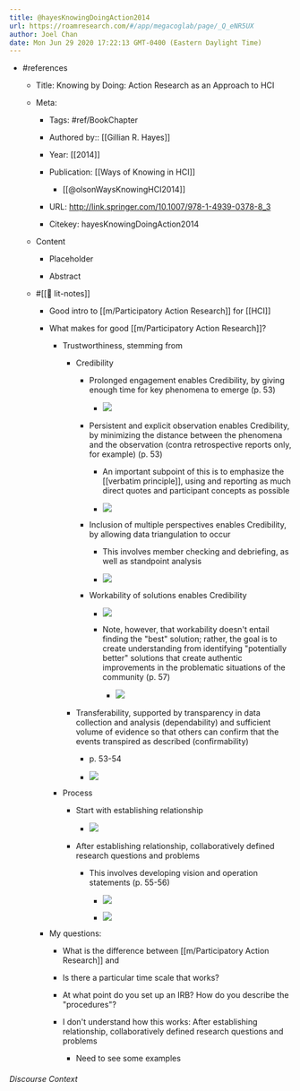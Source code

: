 ```yaml
---
title: @hayesKnowingDoingAction2014
url: https://roamresearch.com/#/app/megacoglab/page/_Q_eNR5UX
author: Joel Chan
date: Mon Jun 29 2020 17:22:13 GMT-0400 (Eastern Daylight Time)
---
```


- #references

    - Title: Knowing by Doing: Action Research as an Approach to HCI

    - Meta:

        - Tags: #ref/BookChapter

        - Authored by::  [[Gillian R. Hayes]]

        - Year: [[2014]]

        - Publication: [[Ways of Knowing in HCI]]

            - [[@olsonWaysKnowingHCI2014]]

        - URL: http://link.springer.com/10.1007/978-1-4939-0378-8_3

        - Citekey: hayesKnowingDoingAction2014

    - Content

        - Placeholder

        - Abstract

    - #[[📝 lit-notes]]

        - Good intro to [[m/Participatory Action Research]] for [[HCI]]

        - What makes for good [[m/Participatory Action Research]]?

            - Trustworthiness, stemming from

                - Credibility

                    - Prolonged engagement enables Credibility, by giving enough time for key phenomena to emerge (p. 53)

                        - ![](https://firebasestorage.googleapis.com/v0/b/firescript-577a2.appspot.com/o/imgs%2Fapp%2Fmegacoglab%2Fs-qL8EwT8M.png?alt=media&token=9b916d4c-2736-4373-ba36-b552beb8f6d5)

                    - Persistent and explicit observation enables Credibility, by minimizing the distance between the phenomena and the observation (contra retrospective reports only, for example) (p. 53)

                        - An important subpoint of this is to emphasize the [[verbatim principle]], using and reporting as much direct quotes and participant concepts as possible

                        - ![](https://firebasestorage.googleapis.com/v0/b/firescript-577a2.appspot.com/o/imgs%2Fapp%2Fmegacoglab%2F__xCYakqON.png?alt=media&token=ab3e62af-c3a3-495c-b457-e86f345238d3)

                    - Inclusion of multiple perspectives enables Credibility, by allowing data triangulation to occur

                        - This involves member checking and debriefing, as well as standpoint analysis

                        - ![](https://firebasestorage.googleapis.com/v0/b/firescript-577a2.appspot.com/o/imgs%2Fapp%2Fmegacoglab%2FMh-VHSGLNZ.png?alt=media&token=52b88ada-3084-4b92-8221-5c0d772fd6ef)

                    - Workability of solutions enables Credibility

                        - ![](https://firebasestorage.googleapis.com/v0/b/firescript-577a2.appspot.com/o/imgs%2Fapp%2Fmegacoglab%2FW2VJgZplxn.png?alt=media&token=330792c0-b3d3-4e77-8af6-52f70b45dddf)

                        - Note, however, that workability doesn't entail finding the "best" solution; rather, the goal is to create understanding from identifying "potentially better" solutions that create authentic improvements in the problematic situations of the community (p. 57)

                            - ![](https://firebasestorage.googleapis.com/v0/b/firescript-577a2.appspot.com/o/imgs%2Fapp%2Fmegacoglab%2FdYM_l06c3P.png?alt=media&token=8c53cdb5-8199-41e6-9693-9be33bc15d68)

                - Transferability, supported by transparency in data collection and analysis (dependability) and sufficient volume of evidence so that others can confirm that the events transpired as described (confirmability)

                    - p. 53-54

                    - ![](https://firebasestorage.googleapis.com/v0/b/firescript-577a2.appspot.com/o/imgs%2Fapp%2Fmegacoglab%2FKLi6FdyBKZ.png?alt=media&token=43904689-1b92-4516-807e-d37969367eb7)

            - Process

                - Start with establishing relationship

                    - ![](https://firebasestorage.googleapis.com/v0/b/firescript-577a2.appspot.com/o/imgs%2Fapp%2Fmegacoglab%2FxUToQWtTsS.png?alt=media&token=afcce465-2803-4cb4-b796-9924a1d857a1)

                - After establishing relationship, collaboratively defined research questions and problems

                    - This involves developing vision and operation statements (p. 55-56)

                        - ![](https://firebasestorage.googleapis.com/v0/b/firescript-577a2.appspot.com/o/imgs%2Fapp%2Fmegacoglab%2FMmXN69q-Qp.png?alt=media&token=f2301d2c-33e1-4ab2-8489-010d36459af9)

                        - ![](https://firebasestorage.googleapis.com/v0/b/firescript-577a2.appspot.com/o/imgs%2Fapp%2Fmegacoglab%2F26fw3lgqjD.png?alt=media&token=59706bb5-7037-48cb-93e8-1c4e53040339)

        - My questions:

            - What is the difference between [[m/Participatory Action Research]] and

            - Is there a particular time scale that works?

            - At what point do you set up an IRB? How do you describe the "procedures"?

            - I don't understand how this works: After establishing relationship, collaboratively defined research questions and problems

                - Need to see some examples

###### Discourse Context


